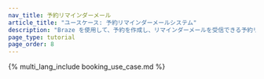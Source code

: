 ```yaml
---
nav_title: 予約リマインダーメール
article_title: "ユースケース: 予約リマインダーメールシステム"
description: "Braze を使用して、予約を作成し、リマインダーメールを受信できる予約リマインダーメールメッセージシステムを作成する方法について説明します。"
page_type: tutorial
page_order: 8
---
```


{% multi_lang_include booking_use_case.md %}